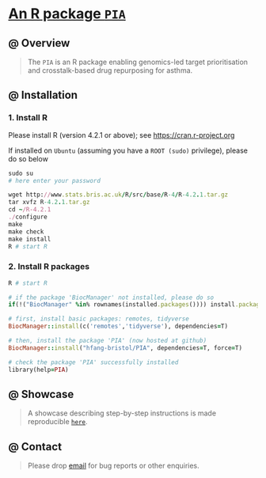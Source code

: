 # [An R package `PIA`](https://github.com/hfang-bristol/PIA)

## @ Overview

> The `PIA` is an R package enabling genomics-led target prioritisation and crosstalk-based drug repurposing for asthma.


## @ Installation

### 1. Install R

Please install R (version 4.2.1 or above); see https://cran.r-project.org

If installed on `Ubuntu` (assuming you have a `ROOT (sudo)` privilege), please do so below

```ruby
sudo su
# here enter your password

wget http://www.stats.bris.ac.uk/R/src/base/R-4/R-4.2.1.tar.gz
tar xvfz R-4.2.1.tar.gz
cd ~/R-4.2.1
./configure
make
make check
make install
R # start R
```

### 2. Install R packages

```ruby
R # start R

# if the package 'BiocManager' not installed, please do so
if(!("BiocManager" %in% rownames(installed.packages()))) install.packages("BiocManager")

# first, install basic packages: remotes, tidyverse
BiocManager::install(c('remotes','tidyverse'), dependencies=T)

# then, install the package 'PIA' (now hosted at github)
BiocManager::install("hfang-bristol/PIA", dependencies=T, force=T)

# check the package 'PIA' successfully installed
library(help=PIA)
```


## @ Showcase

> A showcase describing step-by-step instructions is made reproducible [`here`](http://www.genetictargets.com/PIA/showcase).


## @ Contact

> Please drop [email](mailto:fh12355@rjh.com.cn) for bug reports or other enquiries.


